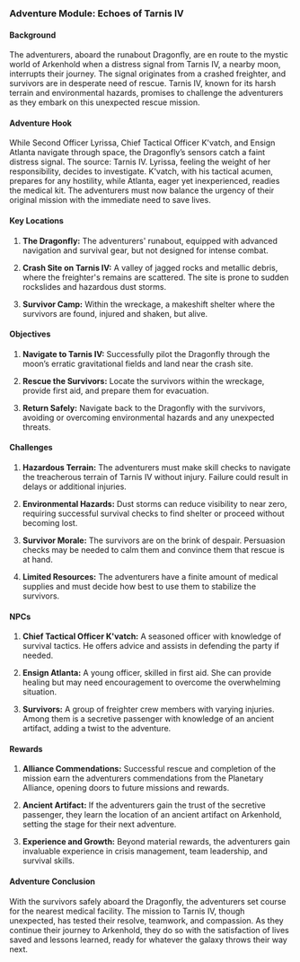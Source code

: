 ### Adventure Module: Echoes of Tarnis IV

#### Background

The adventurers, aboard the runabout Dragonfly, are en route to the mystic world of Arkenhold when a distress signal from Tarnis IV, a nearby moon, interrupts their journey. The signal originates from a crashed freighter, and survivors are in desperate need of rescue. Tarnis IV, known for its harsh terrain and environmental hazards, promises to challenge the adventurers as they embark on this unexpected rescue mission.

#### Adventure Hook

While Second Officer Lyrissa, Chief Tactical Officer K'vatch, and Ensign Atlanta navigate through space, the Dragonfly’s sensors catch a faint distress signal. The source: Tarnis IV. Lyrissa, feeling the weight of her responsibility, decides to investigate. K'vatch, with his tactical acumen, prepares for any hostility, while Atlanta, eager yet inexperienced, readies the medical kit. The adventurers must now balance the urgency of their original mission with the immediate need to save lives.

#### Key Locations

1. **The Dragonfly:** The adventurers' runabout, equipped with advanced navigation and survival gear, but not designed for intense combat.
   
2. **Crash Site on Tarnis IV:** A valley of jagged rocks and metallic debris, where the freighter's remains are scattered. The site is prone to sudden rockslides and hazardous dust storms.

3. **Survivor Camp:** Within the wreckage, a makeshift shelter where the survivors are found, injured and shaken, but alive.

#### Objectives

1. **Navigate to Tarnis IV:** Successfully pilot the Dragonfly through the moon’s erratic gravitational fields and land near the crash site.
   
2. **Rescue the Survivors:** Locate the survivors within the wreckage, provide first aid, and prepare them for evacuation.

3. **Return Safely:** Navigate back to the Dragonfly with the survivors, avoiding or overcoming environmental hazards and any unexpected threats.

#### Challenges

1. **Hazardous Terrain:** The adventurers must make skill checks to navigate the treacherous terrain of Tarnis IV without injury. Failure could result in delays or additional injuries.
   
2. **Environmental Hazards:** Dust storms can reduce visibility to near zero, requiring successful survival checks to find shelter or proceed without becoming lost.

3. **Survivor Morale:** The survivors are on the brink of despair. Persuasion checks may be needed to calm them and convince them that rescue is at hand.

4. **Limited Resources:** The adventurers have a finite amount of medical supplies and must decide how best to use them to stabilize the survivors.

#### NPCs

1. **Chief Tactical Officer K'vatch:** A seasoned officer with knowledge of survival tactics. He offers advice and assists in defending the party if needed.

2. **Ensign Atlanta:** A young officer, skilled in first aid. She can provide healing but may need encouragement to overcome the overwhelming situation.

3. **Survivors:** A group of freighter crew members with varying injuries. Among them is a secretive passenger with knowledge of an ancient artifact, adding a twist to the adventure.

#### Rewards

1. **Alliance Commendations:** Successful rescue and completion of the mission earn the adventurers commendations from the Planetary Alliance, opening doors to future missions and rewards.

2. **Ancient Artifact:** If the adventurers gain the trust of the secretive passenger, they learn the location of an ancient artifact on Arkenhold, setting the stage for their next adventure.

3. **Experience and Growth:** Beyond material rewards, the adventurers gain invaluable experience in crisis management, team leadership, and survival skills.

#### Adventure Conclusion

With the survivors safely aboard the Dragonfly, the adventurers set course for the nearest medical facility. The mission to Tarnis IV, though unexpected, has tested their resolve, teamwork, and compassion. As they continue their journey to Arkenhold, they do so with the satisfaction of lives saved and lessons learned, ready for whatever the galaxy throws their way next.
